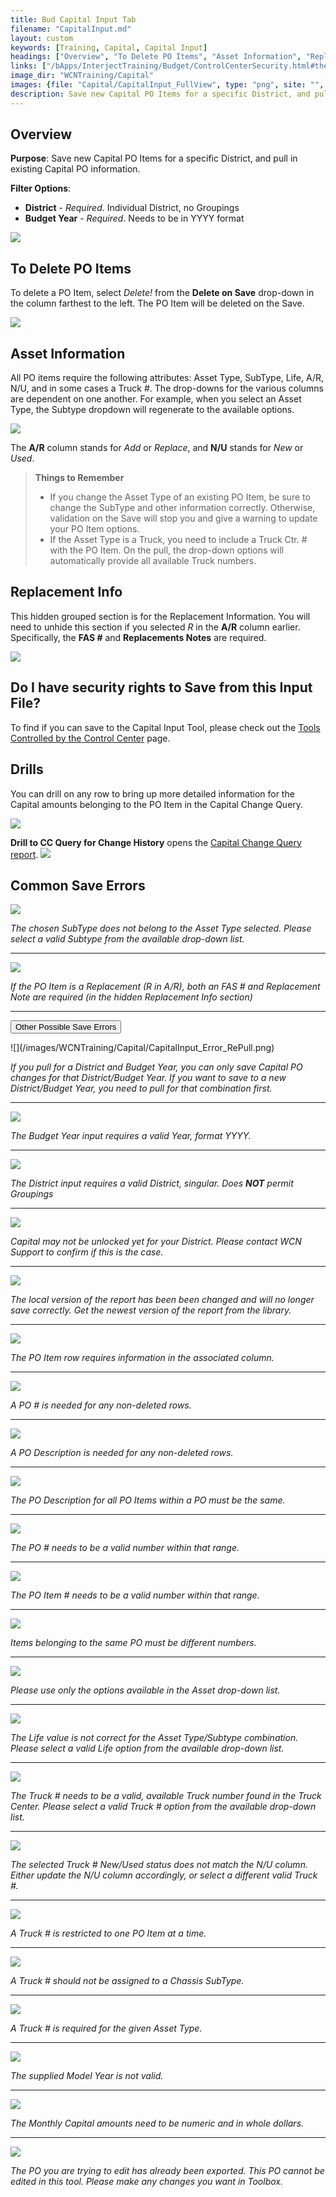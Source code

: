 ```yaml
---
title: Bud Capital Input Tab
filename: "CapitalInput.md"
layout: custom
keywords: [Training, Capital, Capital Input]
headings: ["Overview", "To Delete PO Items", "Asset Information", "Replacement Info", "Do I have security rights to Save from this Input File?", "Drills", "Common Save Errors"]
links: ["/bApps/InterjectTraining/Budget/ControlCenterSecurity.html#the-capital-input-tool", "/bApps/InterjectTraining/Capital/CCQuery.html"]
image_dir: "WCNTraining/Capital"
images: {file: "Capital/CapitalInput_FullView", type: "png", site: "", cat: "", sub: "", report: "", ribbon: "", config: ""}, {file: "Capital/CapitalInput_Delete", type: "png", site: "", cat: "", sub: "", report: "", ribbon: "", config: ""}, {file: "Capital/CapitalInput_AssetInfo", type: "png", site: "", cat: "", sub: "", report: "", ribbon: "", config: ""}, {file: "Capital/CapitalInput_ReplacementInfo", type: "png", site: "", cat: "", sub: "", report: "", ribbon: "", config: ""}, {file: "Capital/CapitalInput_DrillWindow", type: "png", site: "", cat: "", sub: "", report: "", ribbon: "", config: ""}, {file: "Capital/CapitalInput_CapitalChangeDrill", type: "png", site: "", cat: "", sub: "", report: "", ribbon: "", config: ""}, {file: "Capital/CapitalInput_Error_TypeSubType", type: "png", site: "", cat: "", sub: "", report: "", ribbon: "", config: ""}, {file: "Capital/CapitalInput_Error_ReplacementReqs", type: "png", site: "", cat: "", sub: "", report: "", ribbon: "", config: ""}, {file: "Capital/CapitalInput_Error_RePull", type: "png", site: "", cat: "", sub: "", report: "", ribbon: "", config: ""}, {file: "Capital/CapitalInput_Error_InvalidYear", type: "png", site: "", cat: "", sub: "", report: "", ribbon: "", config: ""}, {file: "Capital/CapitalInput_Error_InvalidDistrict", type: "png", site: "", cat: "", sub: "", report: "", ribbon: "", config: ""}, {file: "Capital/CapitalInput_Error_YearNotSetup", type: "png", site: "", cat: "", sub: "", report: "", ribbon: "", config: ""}, {file: "Capital/CapitalInput_Error_MissingColumns", type: "png", site: "", cat: "", sub: "", report: "", ribbon: "", config: ""}, {file: "Capital/CapitalInput_Error_MissingFields", type: "png", site: "", cat: "", sub: "", report: "", ribbon: "", config: ""}, {file: "Capital/CapitalInput_Error_PONumReq", type: "png", site: "", cat: "", sub: "", report: "", ribbon: "", config: ""}, {file: "Capital/CapitalInput_Error_PODescriptionReq", type: "png", site: "", cat: "", sub: "", report: "", ribbon: "", config: ""}, {file: "Capital/CapitalInput_Error_PODescriptionMatching", type: "png", site: "", cat: "", sub: "", report: "", ribbon: "", config: ""}, {file: "Capital/CapitalInput_Error_PONumRange", type: "png", site: "", cat: "", sub: "", report: "", ribbon: "", config: ""}, {file: "Capital/CapitalInput_Error_InvalidPOItem", type: "png", site: "", cat: "", sub: "", report: "", ribbon: "", config: ""}, {file: "Capital/CapitalInput_Error_DuplicatePOItem", type: "png", site: "", cat: "", sub: "", report: "", ribbon: "", config: ""}, {file: "Capital/CapitalInput_Error_InvalidAssetType", type: "png", site: "", cat: "", sub: "", report: "", ribbon: "", config: ""}, {file: "Capital/CapitalInput_Error_InvalidLife", type: "png", site: "", cat: "", sub: "", report: "", ribbon: "", config: ""}, {file: "Capital/CapitalInput_Error_TruckNum", type: "png", site: "", cat: "", sub: "", report: "", ribbon: "", config: ""}, {file: "Capital/CapitalInput_Error_NewUsed", type: "png", site: "", cat: "", sub: "", report: "", ribbon: "", config: ""}, {file: "Capital/CapitalInput_Error_DuplicateTruck", type: "png", site: "", cat: "", sub: "", report: "", ribbon: "", config: ""}, {file: "Capital/CapitalInput_Error_TruckForBody", type: "png", site: "", cat: "", sub: "", report: "", ribbon: "", config: ""}, {file: "Capital/CapitalInput_Error_TruckNumReq", type: "png", site: "", cat: "", sub: "", report: "", ribbon: "", config: ""}, {file: "Capital/CapitalInput_Error_InvalidModelYear", type: "png", site: "", cat: "", sub: "", report: "", ribbon: "", config: ""}, {file: "Capital/CapitalInput_Error_InvalidMonthly", type: "png", site: "", cat: "", sub: "", report: "", ribbon: "", config: ""}, {file: "Capital/CapitalInput_Error_ExportedPO", type: "png", site: "", cat: "", sub: "", report: "", ribbon: "", config: ""}
description: Save new Capital PO Items for a specific District, and pull in existing Capital PO information.
---
```


## Overview

**Purpose**:  Save new Capital PO Items for a specific District, and pull in existing Capital PO information.

**Filter Options**:

* **District** - *Required*. Individual District, no Groupings
* **Budget Year** - *Required*. Needs to be in YYYY format

![](/images/WCNTraining/Capital/CapitalInput_FullView.png)

## To Delete PO Items

To delete a PO Item, select *Delete!* from the **Delete on Save** drop-down in the column farthest to the left. The PO Item will be deleted on the Save.

![](/images/WCNTraining/Capital/CapitalInput_Delete.png)

## Asset Information

All PO items require the following attributes: Asset Type, SubType, Life, A/R, N/U, and in some cases a Truck #. The drop-downs for the various columns are dependent on one another. For example, when you select an Asset Type, the Subtype dropdown will regenerate to the available options.

![](/images/WCNTraining/Capital/CapitalInput_AssetInfo.png)

The **A/R** column stands for *Add* or *Replace*, and **N/U** stands for *New* or *Used*.

>**Things to Remember**
>* If you change the Asset Type of an existing PO Item, be sure to change the SubType and other information correctly. Otherwise, validation on the Save will stop you and give a warning to update your PO Item options.
>* If the Asset Type is a Truck, you need to include a Truck Ctr. # with the PO Item. On the pull, the drop-down options will automatically provide all available Truck numbers.

## Replacement Info

This hidden grouped section is for the Replacement Information. You will need to unhide this section if you selected *R* in the **A/R** column earlier. Specifically, the **FAS #** and **Replacements Notes** are required.

![](/images/WCNTraining/Capital/CapitalInput_ReplacementInfo.png)

## Do I have security rights to Save from this Input File?

To find if you can save to the Capital Input Tool, please check out the [Tools Controlled by the Control Center](/bApps/InterjectTraining/Budget/ControlCenterSecurity.html#the-capital-input-tool) page.

## Drills

You can drill on any row to bring up more detailed information for the Capital amounts belonging to the PO Item in the Capital Change Query.

![](/images/WCNTraining/Capital/CapitalInput_DrillWindow.png)

**Drill to CC Query for Change History** opens the [Capital Change Query report](/bApps/InterjectTraining/Capital/CCQuery.html).
![](/images/WCNTraining/Capital/CapitalInput_CapitalChangeDrill.png)

## Common Save Errors

![](/images/WCNTraining/Capital/CapitalInput_Error_TypeSubType.png)

*The chosen SubType does not belong to the Asset Type selected. Please select a valid Subtype from the available drop-down list.*

___
![](/images/WCNTraining/Capital/CapitalInput_Error_ReplacementReqs.png)

*If the PO Item is a Replacement (R in A/R), both an FAS # and Replacement Note are required (in the hidden Replacement Info section)*

___
<button class="collapsible">Other Possible Save Errors</button>
<div markdown="1" class="panel">
![](/images/WCNTraining/Capital/CapitalInput_Error_RePull.png)

*If you pull for a District and Budget Year, you can only save Capital PO changes for that District/Budget Year. If you want to save to a new District/Budget Year, you need to pull for that combination first.*

___
![](/images/WCNTraining/Capital/CapitalInput_Error_InvalidYear.png)

*The Budget Year input requires a valid Year, format YYYY.*
        
___
![](/images/WCNTraining/Capital/CapitalInput_Error_InvalidDistrict.png)

*The District input requires a valid District, singular. Does **NOT** permit Groupings*

___
 ![](/images/WCNTraining/Capital/CapitalInput_Error_YearNotSetup.png)

*Capital may not be unlocked yet for your District. Please contact WCN Support to confirm if this is the case.*

___
 ![](/images/WCNTraining/Capital/CapitalInput_Error_MissingColumns.png)

*The local version of the report has been been changed and will no longer save correctly. Get the newest version of the report from the library.*

___
![](/images/WCNTraining/Capital/CapitalInput_Error_MissingFields.png)

*The PO Item row requires information in the associated column.*

___
![](/images/WCNTraining/Capital/CapitalInput_Error_PONumReq.png)

*A PO # is needed for any non-deleted rows.*

___
![](/images/WCNTraining/Capital/CapitalInput_Error_PODescriptionReq.png)

*A PO Description is needed for any non-deleted rows.*

___
![](/images/WCNTraining/Capital/CapitalInput_Error_PODescriptionMatching.png)

*The PO Description for all PO Items within a PO must be the same.*

___
![](/images/WCNTraining/Capital/CapitalInput_Error_PONumRange.png)

*The PO # needs to be a valid number within that range.*

___
![](/images/WCNTraining/Capital/CapitalInput_Error_InvalidPOItem.png)

*The PO Item # needs to be a valid number within that range.*

___
![](/images/WCNTraining/Capital/CapitalInput_Error_DuplicatePOItem.png)

*Items belonging to the same PO must be different numbers.*

___
![](/images/WCNTraining/Capital/CapitalInput_Error_InvalidAssetType.png)

*Please use only the options available in the Asset drop-down list.*

___
![](/images/WCNTraining/Capital/CapitalInput_Error_InvalidLife.png)

*The Life value is not correct for the Asset Type/Subtype combination. Please select a valid Life option from the available drop-down list.*

___
![](/images/WCNTraining/Capital/CapitalInput_Error_TruckNum.png)

*The Truck # needs to be a valid, available Truck number found in the Truck Center. Please select a valid Truck # option from the available drop-down list.*

___
![](/images/WCNTraining/Capital/CapitalInput_Error_NewUsed.png)

*The selected Truck # New/Used status does not match the N/U column. Either update the N/U column accordingly, or select a different valid Truck #.*

___
![](/images/WCNTraining/Capital/CapitalInput_Error_DuplicateTruck.png)

*A Truck # is restricted to one PO Item at a time.*

___
![](/images/WCNTraining/Capital/CapitalInput_Error_TruckForBody.png)

*A Truck # should not be assigned to a Chassis SubType.*

___
![](/images/WCNTraining/Capital/CapitalInput_Error_TruckNumReq.png)

*A Truck # is required for the given Asset Type.*

___
![](/images/WCNTraining/Capital/CapitalInput_Error_InvalidModelYear.png)

*The supplied Model Year is not valid.*

___
![](/images/WCNTraining/Capital/CapitalInput_Error_InvalidMonthly.png)

*The Monthly Capital amounts need to be numeric and in whole dollars.*

___
![](/images/WCNTraining/Capital/CapitalInput_Error_ExportedPO.png)

*The PO you are trying to edit has already been exported. This PO cannot be edited in this tool. Please make any changes you want in Toolbox.*
</div>
